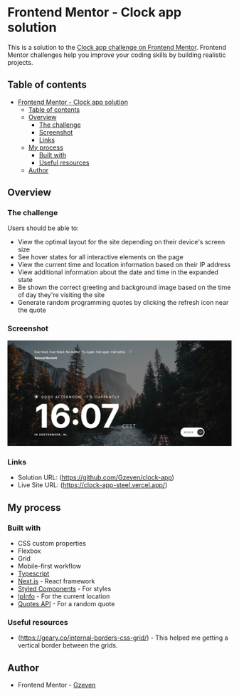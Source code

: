 # Frontend Mentor - Clock app solution

This is a solution to the [Clock app challenge on Frontend Mentor](https://www.frontendmentor.io/challenges/clock-app-LMFaxFwrM). Frontend Mentor challenges help you improve your coding skills by building realistic projects. 

## Table of contents

- [Frontend Mentor - Clock app solution](#frontend-mentor---clock-app-solution)
  - [Table of contents](#table-of-contents)
  - [Overview](#overview)
    - [The challenge](#the-challenge)
    - [Screenshot](#screenshot)
    - [Links](#links)
  - [My process](#my-process)
    - [Built with](#built-with)
    - [Useful resources](#useful-resources)
  - [Author](#author)


## Overview

### The challenge

Users should be able to:

- View the optimal layout for the site depending on their device's screen size
- See hover states for all interactive elements on the page
- View the current time and location information based on their IP address
- View additional information about the date and time in the expanded state
- Be shown the correct greeting and background image based on the time of day they're visiting the site
- Generate random programming quotes by clicking the refresh icon near the quote

### Screenshot

![](public/assets/Screenshot.png)


### Links

- Solution URL: (https://github.com/Gzeven/clock-app)
- Live Site URL: (https://clock-app-steel.vercel.app/)

## My process

### Built with

- CSS custom properties
- Flexbox
- Grid
- Mobile-first workflow
- [Typescript](https://www.typescriptlang.org/)
- [Next.js](https://nextjs.org/) - React framework
- [Styled Components](https://styled-components.com/) - For styles
- [IpInfo](https://ipinfo.io/) - For the current location
- [Quotes API](https://github.com/well300/quotes-api) - For a random quote


### Useful resources

- (https://geary.co/internal-borders-css-grid/) - This helped me getting a vertical border between the grids. 

## Author

- Frontend Mentor - [Gzeven](https://www.frontendmentor.io/profile/Gzeven)

